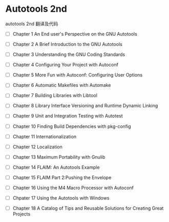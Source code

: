 # Autotools 2nd
autotools 2nd 翻译及代码





- [ ] Chapter 1 An End user's Perspective on the GNU Autotools

- [ ] Chapter 2 A Brief Introduction to the GNU Autotools 

- [ ] Chapter 3 Understanding the GNU Coding Standards

- [ ] Chapter 4 Configuring Your Project with Autoconf

- [ ] Chapter 5 More Fun with Autoconf: Configuring User Options

- [ ] Chapter 6 Automatic Makefiles with Automake

- [ ] Chapter 7 Building Libraries with Libtool

- [ ] Chapter 8 Library Interface Versioning and Runtime Dynamic Linking

- [ ] Chapter 9 Unit and Integration Testing with Autotest

- [ ] Chapter 10 Finding Build Dependencies with pkg-config

- [ ] Chapter 11 Internationalization

- [ ] Chapter 12 Localization

- [ ] Chapter 13 Maximum Portability with Gnulib

- [ ] Chapter 14 FLAIM: An Autotools Example

- [ ] Chapter 15 FLAIM Part 2:Pushing the Envelope

- [ ] Chapter 16 Using the M4 Macro Processor with Autoconf

- [ ] Chpater 17 Using the Autotools with Windows

- [ ] Chapter 18 A Catalog of Tips and Reusable Solutions for Creating Great Projects



